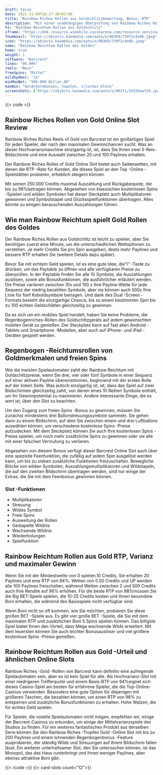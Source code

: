 ```yaml
---
draft: false
date: 2022-11-09T16:17:38+03:00
title: "Rainbow Riches Rollen aus Goldschlitzbewertung, Bonus, RTP"
description: "Mit einer unabhängigen Überprüfung von Rainbow Riches Rolles of Gold Slot aus Barcrest können Sie kostenlos oder echtes Geld spielen und hier einen Bonus erhalten!"
h1: "Rainbow Reichtum Rollen aus Goldschlitz"
iframe: "https://dnk-resource.wimobile.casinarena.com/resource-service/game.html?game=rrrog&partnercode=mockpartner&realmoney=false"
thumbnail: "https://objects.kaxmedia.com/auto/o/90369/739f2c4e8b.jpeg"
icon: "https://objects.kaxmedia.com/auto/o/90369/739f2c4e8b.jpeg"
name: "Rainbow Reichtum Rollen des Goldes"
home: true
weight: 1
software: "Barcrest"
lines: "98.00%"
reels: "Nein"
freeSpins: "Mittel"
wildSymbol: "Ja"
minMaxBet: "500.000 Dollar.00"
maxWin: "Gold/Goldmünzen, Juwelen, irisches Glück"
screenshots: ["https://objects.kaxmedia.com/auto/o/90371/1d336eaf29.jpeg"]
---
```


{{< code >}}<h2>Rainbow Riches Rollen von Gold Online Slot Review</h2><p>Rainbow Riches Riches Reels of Gold von Barcrest ist ein großartiges Spiel für jeden Spieler, der nach den maximalen Gewinnchancen sucht. Was an dieser Hochvarianzmaschine einzigartig ist, ist, dass Sie Ihnen zwei 5-Reis-Bildschirme und eine Auswahl zwischen 20 und 100 Paylines erhalten.</p><p>Der Rainbow Riches Rolles of Gold Online Slot bietet auch Seitenwetten, mit denen die RTP -Rate für Kunden, die dieses Spiel an den Top -Online -Spielstätten probieren, erheblich steigern können.</p><p>Mit seinen 250.000 Credits maximal Auszahlung und Rückgabequote, die bis zu 98%betragen können. Abgesehen von klassischen kostenlosen Spins -Spielen und wilden Symbolen hat dieser Steckplatz auch Multiplikatoren gewonnen und Symbolstapel und Glücksspielfunktionen übertragen. Alles könnte zu einigen berauschenden Auszahlungen führen.</p><h2>Wie man Rainbow Reichtum spielt Gold Rollen des Goldes</h2><p>Der Rainbow Riches Rollen aus Goldschlitz ist leicht zu spielen, aber Sie benötigen zuerst eine Minute, um die unterschiedlichen Wettoptionen zu verstehen. Je mehr Credits Sie pro Spin ausgeben, desto mehr Paylines und bessere RTP erhalten Sie (weitere Details dazu später).</p><p>Bevor Sie mit echtem Geld spielen, ist es eine gute Idee, die"I" -Taste zu drücken, um das Paytable zu öffnen und alle verfügbaren Preise zu überprüfen. In der Paytable finden Sie alle 10 Symbole, die Auszahlungen auslösen, sowie alle Bonusfunktionen, die ausführlicher erläutert werden. Die Preise variieren zwischen 10x und 150 x Ihre Payline-Wette für jede Sequenz der niedrig bezahlten Symbole, aber sie können auch 500x Ihre Linie für fünf Koboldsymbole betragen. Und dank des Dual -Screen -Formats besteht die einzigartige Chance, bis zu einem bestimmten Spin bis zu 100 echten Geldschläfen gleichzeitig zu gewinnen.</p><p>Da es sich um ein mobiles Spiel handelt, haben Sie keine Probleme, die Regenbogenriches-Rollen des Goldschlitzgeräts auf jedem gewünschten mobilen Gerät zu genießen. Der Steckplatz kann auf fast allen Android -Tablets und Smartphone -Modellen, aber auch auf iPhone- und iPad -Geräten gespielt werden.</p><h2>Regenbogen -Reichtumsrollen von Goldmerkmalen und freien Spins</h2><p>Wie die meisten Spielautomaten zahlt der Rainbow Reichtum mit Goldschlitzpreise, wenn Sie drei, vier oder fünf Symbole in einer Sequenz auf einer aktiven Payline übereinstimmen, beginnend mit der ersten Rolle auf der linken Seite. Was jedoch einzigartig ist, ist, dass das Spiel auf zwei Bildschirmen gleichzeitig zahlt, von denen eines 10 Reihen Symbole enthält, um Ihr Gewinnpotential zu maximieren. Andere interessante Dinge, die es wert ist, über den Slot zu beachten.</p><p>Um den Zugang zum freien Spins -Bonus zu gewinnen, müssen Sie zunächst mindestens drei Ballonstreuungssymbole sammeln. Sie gehen dann zu einem Bildschirm, auf dem Sie zwischen einem und drei Luftballons auswählen können, um verschiedene kostenlose Spins -Preise aufzudecken. Mit dem Steckplatz können Sie auch Ihre kostenlosen Spins -Preise spielen, um noch mehr zusätzliche Spins zu gewinnen oder sie alle mit einer falschen Vermutung zu verlieren.</p><p>Abgesehen von diesem Bonus verfügt dieser Barcrest Online Slot auch über eine spezielle Feenfunktion, die zufällig auf jedem Spin ausgelöst werden kann, um bis zu sieben zusätzliche Funktionen freizuschalten. Bewegliche Blöcke von wilden Symbolen, Auszahlungsmultiplikatoren und Wildstapeln, die auf den zweiten Bildschirm übertragen werden, sind nur einige der Extras, die Sie mit dem Feenbonus gewinnen können.</p><h3>
Slot -Funktionen</h3><ul>
<li></span>
Multiplikatoren</li>
<li></span>
Streuung</li>
<li></span>
Wildes Symbol</li>
<li></span>
Freie Spins</li>
<li></span>
Ausweitung der Rollen</li>
<li></span>
Gestapelte Wildnis</li>
<li></span>
Wachsende Wildnis</li>
<li></span>
Wiederholungen</li>
<li></span>
Spielfunktion</li></ul><h2>Rainbow Reichtum Rollen aus Gold RTP, Varianz und maximaler Gewinn</h2><p>Wenn Sie mit der Mindestwette von 0 spielen.10 Credits, Sie erhalten 20 Paylines und eine RTP von 94%. Wetten von 0.50 Credits und UP werden alle 100 Paylines freischalten, während Wetten zwischen 2 und 500 Credits auch Ihre Rendite auf 96% erhöhen. Für die beste RTP von 98%müssen Sie die Big BET-Spiele spielen, die 10-25 Credits kosten und Ihnen besondere Boni erhalten, die während des Basisspiels nicht verfügbar sind.</p><p>Wenn Boni nicht so oft kommen, wie Sie möchten, probieren Sie diese großen BET -Spiele aus. Es gibt vier große BET -Spiele, die Sie mit dem maximalen RTP und zusätzlichen Boni 5 Spins spielen können. Das billigste Spiel bietet Ihnen den Vorteil, dass Mega wachsende Wilds erweitert. Mit dem teuersten können Sie auch leichter Bonusauslöser und viel größere kostenlose Spins -Preise genießen.</p><h2>Rainbow Reichtum Rollen aus Gold -Urteil und ähnlichen Online Slots</h2><p>Rainbow Riches -Gold -Rollen von Barcrest kann definitiv eine aufregende Spielautomaten sein, aber es ist kein Spiel für alle. Als Hochvarianz-Slot mit einer niedrigeren Trefferquote und einem Basis-RTP von 94%eignet sich dieses Casino-Spiel am besten für erfahrene Spieler, die die Top-Online-Casinos verwenden. Besonders eine gute Option für diejenigen mit größeren Taschen, die bezahlen können, um einen RTP von 98% zu entsperren und zusätzliche Bonusfunktionen zu erhalten. Hohe Walzen, die für echtes Geld spielen.</p><p>Für Spieler, die volatile Spielautomaten nicht mögen, empfehlen wir, einige der Barcrest-Casinos zu erkunden, um einige der Mittelvarianzspiele des Studios zu finden. Für ein weiteres fantastisches Produkt aus derselben Serie können Sie den Rainbow Riches -Tropfen Gold -Online Slot mit bis zu 200 Paylines und einem lohnenden Regenbogenbonus -Feature ausprobieren, der ständig Wilds und Streuungen auf Ihrem Bildschirm fallen lässt. Ein weiterer unterhaltsamer Slot, den Sie untersuchen können, ist das Monopol, das das Haus runterbringt und Ihnen weniger Paylines, aber ebenso attraktive Boni gibt.</p>{{< /code >}}
{{< card-slots count="12">}}